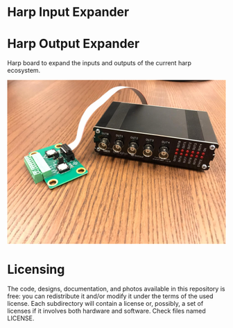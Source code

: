 # Harp Input Expander
# Harp Output Expander

Harp board to expand the inputs and outputs of the current harp ecosystem.

![DeviceFront](Pics/harp_expander_and_breakout.jpg)

# Licensing

The code, designs, documentation, and photos available in this repository is free: you can redistribute it and/or modify it under the terms of the used license.
Each subdirectory will contain a license or, possibly, a set of licenses if it involves both hardware and software. Check files named LICENSE.